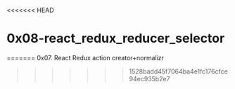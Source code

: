 <<<<<<< HEAD
# 0x08-react_redux_reducer_selector
=======
0x07. React Redux action creator+normalizr
>>>>>>> 1528badd45f7064ba4e1fc176cfce94ec935b2e7
